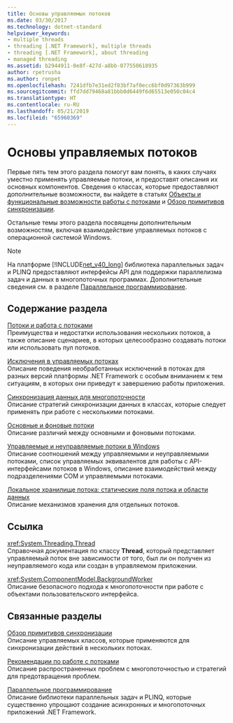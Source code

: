 ```yaml
---
title: Основы управляемых потоков
ms.date: 03/30/2017
ms.technology: dotnet-standard
helpviewer_keywords:
- multiple threads
- threading [.NET Framework], multiple threads
- threading [.NET Framework], about threading
- managed threading
ms.assetid: b2944911-0e8f-427d-a8bb-077550618935
author: rpetrusha
ms.author: ronpet
ms.openlocfilehash: 7241dfb7e31ed2f83bf7af0ecc6bf0d97363b999
ms.sourcegitcommit: ffd7dd79468a81bbb0d6449f6d65513e050c04c4
ms.translationtype: HT
ms.contentlocale: ru-RU
ms.lasthandoff: 05/21/2019
ms.locfileid: "65960369"
---
```

# <a name="managed-threading-basics"></a>Основы управляемых потоков

Первые пять тем этого раздела помогут вам понять, в каких случаях уместно применять управляемые потоки, и предоставят описания их основных компонентов. Сведения о классах, которые предоставляют дополнительные возможности, вы найдете в статьях [Объекты и функциональные возможности работы с потоками](../../../docs/standard/threading/threading-objects-and-features.md) и [Обзор примитивов синхронизации](../../../docs/standard/threading/overview-of-synchronization-primitives.md).  
  
 Остальные темы этого раздела посвящены дополнительным возможностям, включая взаимодействие управляемых потоков с операционной системой Windows.  
  
> [!NOTE]
>  На платформе [!INCLUDE[net_v40_long](../../../includes/net-v40-long-md.md)] библиотека параллельных задач и PLINQ предоставляют интерфейсы API для поддержки параллелизма задач и данных в многопоточных программах. Дополнительные сведения см. в разделе [Параллельное программирование](../../../docs/standard/parallel-programming/index.md).  
  
## <a name="in-this-section"></a>Содержание раздела

 [Потоки и работа с потоками](../../../docs/standard/threading/threads-and-threading.md)  
 Преимущества и недостатки использования нескольких потоков, а также описание сценариев, в которых целесообразно создавать потоки или использовать пул потоков.  
  
 [Исключения в управляемых потоках](../../../docs/standard/threading/exceptions-in-managed-threads.md)  
 Описание поведения необработанных исключений в потоках для разных версий платформы .NET Framework с особым вниманием к тем ситуациям, в которых они приведут к завершению работы приложения.  
  
 [Синхронизация данных для многопоточности](../../../docs/standard/threading/synchronizing-data-for-multithreading.md)  
 Описание стратегий синхронизации данных в классах, которые следует применять при работе с несколькими потоками.  
  
 [Основные и фоновые потоки](../../../docs/standard/threading/foreground-and-background-threads.md)  
 Описание различий между основными и фоновыми потоками.  
  
 [Управляемые и неуправляемые потоки в Windows](../../../docs/standard/threading/managed-and-unmanaged-threading-in-windows.md)  
 Описание соотношений между управляемыми и неуправляемыми потоками, список управляемых эквивалентов для работы с API-интерфейсами потоков в Windows, описание взаимодействий между подразделениями COM и управляемыми потоками.  
  
 [Локальное хранилище потока: статические поля потока и области данных](../../../docs/standard/threading/thread-local-storage-thread-relative-static-fields-and-data-slots.md)  
 Описание механизмов хранения для отдельных потоков.  
  
## <a name="reference"></a>Ссылка

 <xref:System.Threading.Thread>  
 Справочная документация по классу **Thread**, который представляет управляемый поток вне зависимости от того, был ли он получен из неуправляемого кода или создан в управляемом приложении.  
  
 <xref:System.ComponentModel.BackgroundWorker>  
 Описание безопасного подхода к многопоточности при работе с объектами пользовательского интерфейса.  
  
## <a name="related-sections"></a>Связанные разделы

 [Обзор примитивов синхронизации](../../../docs/standard/threading/overview-of-synchronization-primitives.md)  
 Описание управляемых классов, которые применяются для синхронизации действий в нескольких потоках.  
  
 [Рекомендации по работе с потоками](../../../docs/standard/threading/managed-threading-best-practices.md)  
 Описание распространенных проблем с многопоточностью и стратегий для предотвращения проблем.  
  
 [Параллельное программирование](../../../docs/standard/parallel-programming/index.md)  
 Описание библиотеки параллельных задач и PLINQ, которые существенно упрощают создание асинхронных и многопоточных приложений .NET Framework.
